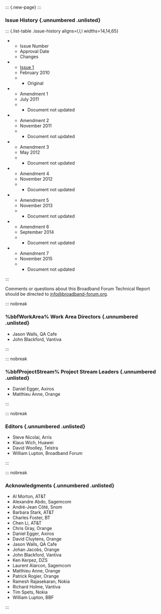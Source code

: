 <!-- do not edit! this file was created from PROJECT.yaml by project-parser.py -->

::: {.new-page}
:::

### Issue History {.unnumbered .unlisted}

::: {.list-table .issue-history aligns=l,l,l widths=14,14,65}

* - Issue Number
  - Approval Date
  - Changes

* - [Issue 1][TR-181 Issue 1]
  - February 2010
  - * Original

* - Amendment 1
  - July 2011
  - * Document not updated

* - Amendment 2
  - November 2011
  - * Document not updated

* - Amendment 3
  - May 2012
  - * Document not updated

* - Amendment 4
  - November 2012
  - * Document not updated

* - Amendment 5
  - November 2013
  - * Document not updated

* - Amendment 6
  - September 2014
  - * Document not updated

* - Amendment 7
  - November 2015
  - * Document not updated

:::

Comments or questions about this Broadband Forum Technical Report should be directed to <info@broadband-forum.org>.

::: nobreak

### %bbfWorkArea% Work Area Directors {.unnumbered .unlisted}

* Jason Walls, QA Cafe
* John Blackford, Vantiva

:::

::: nobreak

### %bbfProjectStream% Project Stream Leaders {.unnumbered .unlisted}

* Daniel Egger, Axiros
* Matthieu Anne, Orange

:::

::: nobreak

### Editors {.unnumbered .unlisted}

* Steve Nicolai, Arris
* Klaus Wich, Huawei
* David Woolley, Telstra
* William Lupton, Broadband Forum

:::

::: nobreak

### Acknowledgments {.unnumbered .unlisted}

* Al Morton, AT&T
* Alexandre Abdo, Sagemcom
* André-Jean Côté, Snom
* Barbara Stark, AT&T
* Charles Foster, BT
* Chen Li, AT&T
* Chris Gray, Orange
* Daniel Egger, Axiros
* David Cluytens, Orange
* Jason Walls, QA Cafe
* Johan Jacobs, Orange
* John Blackford, Vantiva
* Ken Kerpez, DZS
* Laurent Alarcon, Sagemcom
* Matthieu Anne, Orange
* Patrick Rogier, Orange
* Ramesh Rajasekaran, Nokia
* Richard Holme, Vantiva
* Tim Spets, Nokia
* William Lupton, BBF

:::

[TR-181 Issue 1]: https://www.broadband-forum.org/download/TR-181_Issue-1.pdf
